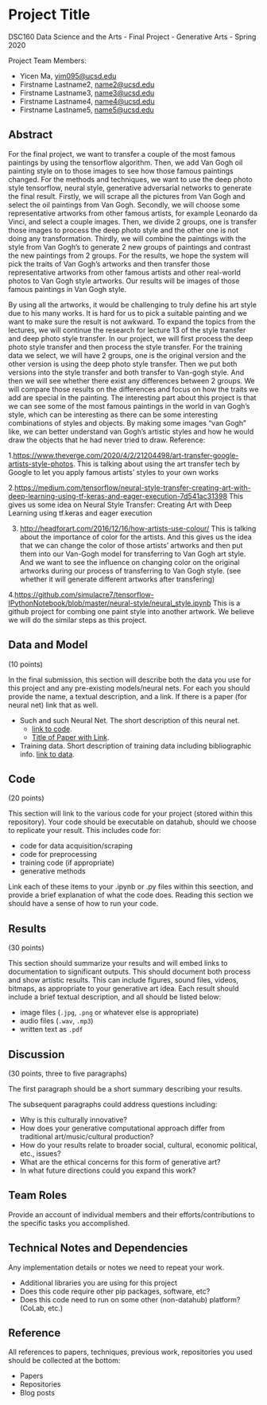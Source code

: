 # Project Title

DSC160 Data Science and the Arts - Final Project - Generative Arts - Spring 2020

Project Team Members: 
- Yicen Ma, yim095@ucsd.edu
- Firstname Lastname2, name2@ucsd.edu
- Firstname Lastname3, name3@ucsd.edu
- Firstname Lastname4, name4@ucsd.edu
- Firstname Lastname5, name5@ucsd.edu

## Abstract

 For the final project, we want to transfer a couple of the most famous paintings by using the tensorflow algorithm. Then, we add Van Gogh oil painting style on to those images to see how those famous paintings changed. For the methods and techniques, we want to use the deep photo style tensorflow, neural style, generative adversarial networks to generate the final result. Firstly, we will scrape all the pictures from Van Gogh and select the oil paintings from Van Gogh. Secondly, we will choose some representative artworks from other famous artists, for example Leonardo da Vinci, and select a couple images. Then, we divide 2 groups, one is transfer those images to process the deep photo style and the other one is not doing any transformation. Thirdly, we will combine the paintings with the style from Van Gogh’s to generate 2 new groups of paintings and contrast the new paintings from 2 groups. For the results, we hope the system will pick the traits of Van Gogh’s artworks and then transfer those representative artworks from other famous artists and other real-world photos to Van Gogh style artworks. Our results will be images of those famous paintings in Van Gogh style.

By using all the artworks, it would be challenging to truly define his art style due to his many works. It is hard for us to pick a suitable painting and we want to make sure the result is not awkward. To expand the topics from the lectures, we will continue the research for lecture 13 of the style transfer and deep photo style transfer. In our project, we will first process the deep photo style transfer and then process the style transfer. For the training data we select, we will have 2 groups, one is the original version and the other version is using the deep photo style transfer. Then we put both versions into the style transfer and both transfer to Van-gogh style. And then we will see whether there exist any differences between 2 groups. We will compare those results on the differences and focus on how the traits we add are special in the painting. The interesting part about this project is that we can see some of the most famous paintings in the world in van Gogh’s style, which can be interesting as there can be some interesting combinations of styles and objects. By making some images “van Gogh” like, we can better understand van Gogh’s artistic styles and how he would draw the objects that he had never tried to draw.
Reference:

1.https://www.theverge.com/2020/4/2/21204498/art-transfer-google-artists-style-photos.
This is talking about using the art transfer tech by Google to let you apply famous artists’ styles to your own works

2.https://medium.com/tensorflow/neural-style-transfer-creating-art-with-deep-learning-using-tf-keras-and-eager-execution-7d541ac31398
This gives us some idea on Neural Style Transfer: Creating Art with Deep Learning using tf.keras and eager execution

3. http://headforart.com/2016/12/16/how-artists-use-colour/
This is talking about the importance of color for the artists. And this gives us the idea that we can change the color of those artists’ artworks and then put them into our Van-Gogh model for transferring to Van Gogh art style. And we want to see the influence on changing color on the original artworks during our process of transferring to Van Gogh style. (see whether it will generate different artworks after transfering) 

4.https://github.com/simulacre7/tensorflow-IPythonNotebook/blob/master/neural-style/neural_style.ipynb
This is a github project for combing one paint style into another artwork. We believe we will do the similar steps as this project.



## Data and Model

(10 points) 

In the final submission, this section will describe both the data you use for this project and any pre-existing models/neural nets. For each you should provide the name, a textual description, and a link. If there is a paper (for neural net) link that as well.
- Such and such Neural Net. The short description of this neural net. 
  - [link to code]().
  - [Title of Paper with Link](). 
- Training data. Short description of training data including bibliographic info. [link to data]().

## Code

(20 points)

This section will link to the various code for your project (stored within this repository). Your code should be executable on datahub, should we choose to replicate your result. This includes code for: 

- code for data acquisition/scraping
- code for preprocessing
- training code (if appropriate)
- generative methods

Link each of these items to your .ipynb or .py files within this seection, and provide a brief explanation of what the code does. Reading this section we should have a sense of how to run your code.

## Results

(30 points) 

This section should summarize your results and will embed links to documentation to significant outputs. This should document both process and show artistic results. This can include figures, sound files, videos, bitmaps, as appropriate to your generative art idea. Each result should include a brief textual description, and all should be listed below: 

- image files (`.jpg`, `.png` or whatever else is appropriate)
- audio files (`.wav`, `.mp3`)
- written text as `.pdf`

## Discussion

(30 points, three to five paragraphs)

The first paragraph should be a short summary describing your results.

The subsequent paragraphs could address questions including:
- Why is this culturally innovative?
- How does your generative computational approach differ from traditional art/music/cultural production? 
- How do your results relate to broader social, cultural, economic political, etc., issues? 
- What are the ethical concerns for this form of generative art? 
- In what future directions could you expand this work?

## Team Roles

Provide an account of individual members and their efforts/contributions to the specific tasks you accomplished.

## Technical Notes and Dependencies

Any implementation details or notes we need to repeat your work. 
- Additional libraries you are using for this project
- Does this code require other pip packages, software, etc?
- Does this code need to run on some other (non-datahub) platform? (CoLab, etc.)

## Reference

All references to papers, techniques, previous work, repositories you used should be collected at the bottom:
- Papers
- Repositories
- Blog posts
